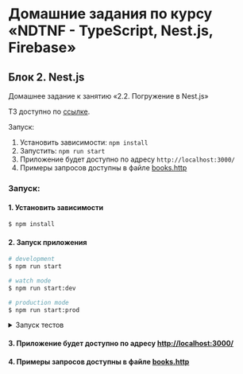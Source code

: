 # Домашние задания по курсу «NDTNF - TypeScript, Nest.js, Firebase»

## Блок 2. Nest.js

Домашнее задание к занятию «2.2. Погружение в Nest.js»

ТЗ доступно по [ссылке](https://github.com/netology-code/ndtnf-homeworks/tree/master/006-nestjs-ext).

Запуск:
1) Установить зависимости: `npm install`
2) Запустить: `npm run start`
3) Приложение будет доступно по адресу `http://localhost:3000/`
4) Примеры запросов доступны в файле [books.http](http/books.http)

### Запуск:

#### 1. Установить зависимости

```bash
$ npm install
```

#### 2. Запуск приложения

```bash
# development
$ npm run start

# watch mode
$ npm run start:dev

# production mode
$ npm run start:prod
```

<details>
<summary>Запуск тестов</summary>

```bash
# unit tests
$ npm run test

# e2e tests
$ npm run test:e2e

# test coverage
$ npm run test:cov
```
</details>

#### 3. Приложение будет доступно по адресу [http://localhost:3000/](http://localhost:3000/)
#### 4. Примеры запросов доступны в файле [books.http](http/books.http)


